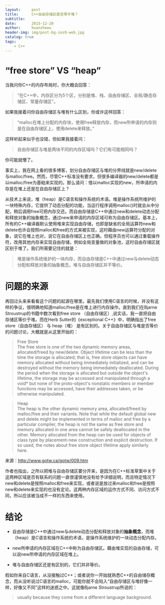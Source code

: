 ```yaml
---
layout:     post
title:      C++自由存储区是否等于堆？
subtitle:   
date:       2015-12-20
author:     huanzhewu
header-img: img/post-bg-ios9-web.jpg
catalog: true
tags:
    - C++
---
```



# “free store”  VS  “heap”
当我问你C++的内存布局时，你大概会回答：
> “在C++中，内存区分为5个区，分别是堆、栈、自由存储区、全局/静态存储区、常量存储区”。

如果我接着问你自由存储区与堆有什么区别，你或许这样回答：
>“malloc在堆上分配的内存块，使用free释放内存，而new所申请的内存则是在自由存储区上，使用delete来释放。”

这样听起来似乎也没错，但如果我接着问：
> 自由存储区与堆是两块不同的内存区域吗？它们有可能相同吗？

你可能就懵了。

事实上，我在网上看的很多博客，划分自由存储区与堆的分界线就是new/delete与malloc/free。然而，尽管C++标准没有要求，但很多编译器的new/delete都是以malloc/free为基础来实现的。那么请问：借以malloc实现的new，所申请的内存是在堆上还是在自由存储区上？

从技术上来说，堆（heap）是C语言和操作系统的术语。堆是操作系统所维护的一块特殊内存，它提供了动态分配的功能，当运行程序调用malloc()时就会从中分配，稍后调用free可把内存交还。而自由存储是C++中通过new和delete动态分配和释放对象的抽象概念，通过new来申请的内存区域可称为自由存储区。基本上，所有的C++编译器默认使用堆来实现自由存储，也即是缺省的全局运算符new和delete也许会按照malloc和free的方式来被实现，这时藉由new运算符分配的对象，说它在堆上也对，说它在自由存储区上也正确。但程序员也可以通过重载操作符，改用其他内存来实现自由存储，例如全局变量做的对象池，这时自由存储区就区别于堆了。我们所需要记住的就是：

> 堆是操作系统维护的一块内存，而自由存储是C++中通过new与delete动态分配和释放对象的抽象概念。堆与自由存储区并不等价。

# 问题的来源

再回过头来来看看这个问题的起源在哪里。最先我们使用C语言的时候，并没有这样的争议，很明确地知道malloc/free是在堆上进行内存操作。直到我们在Bjarne Stroustrup的书籍中数次看到free store （自由存储区）,说实话，我一直把自由存储区等价于堆。而在Herb Sutter的《exceptional C++》中，明确指出了free store（自由存储区） 与 heap（堆） 是有区别的。关于自由存储区与堆是否等价的问题讨论，大概就是从这里开始的：

>Free Store     
>The free store is one of the two dynamic memory areas, allocated/freed by new/delete.  Object lifetime can be less than the time the storage is allocated; that is, free store objects can have memory allocated without being immediately  initialized, and can be destroyed without the memory being immediately deallocated.  During the period when the storage is allocated but outside the object's lifetime, the storage may be accessed and manipulated through a void* but none of the proto-object's nonstatic members or member functions may be accessed, have their addresses taken, or be otherwise manipulated.


> Heap            
>The heap is the other dynamic memory area, allocated/freed by malloc/free and their variants.  Note that while the default global new and delete might be implemented in terms of malloc and free by a particular compiler, the heap is not the same as free store and memory allocated in one area cannot be safely deallocated in the other. Memory allocated from the heap can be used for objects of class type by placement-new construction and explicit destruction.  If so used, the notes about free store object lifetime apply similarly here.

来源：http://www.gotw.ca/gotw/009.htm

作者也指出，之所以把堆与自由存储区要分开来，是因为在C++标准草案中关于这两种区域是否有联系的问题一直很谨慎地没有给予详细说明，而且特定情况下new和delete是按照malloc和free来实现，或者说是放过来malloc和free是按照new和delete来实现的也没有定论。这两种内存区域的运作方式不同、访问方式不同，所以应该被当成不一样的东西来使用。

# 结论
- 自由存储是C++中通过new与delete动态分配和释放对象的**抽象概念**，而堆（heap）是C语言和操作系统的术语，是操作系统维护的一块动态分配内存。

- new所申请的内存区域在C++中称为自由存储区。藉由堆实现的自由存储，可以说new所申请的内存区域在堆上。

- 堆与自由存储区还是有区别的，它们并非等价。

假如你来自C语言，从没接触过C++；或者说你一开始就熟悉C++的自由储存概念，而从没听说过C语言的malloc，可能你就不会陷入“自由存储区与堆好像一样，好像又不同”这样的迷惑之中。这就像Bjarne Stroustrup所说的：
> usually because they come from a different language background.




